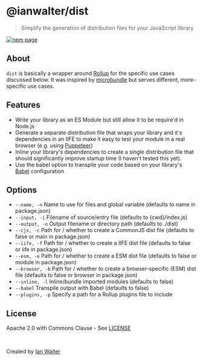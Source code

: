 # @ianwalter/dist
> Simplify the generation of distribution files for your JavaScript library

[![npm page][npmImage]][npmUrl]

## About

`dist` is basically a wrapper around [Rollup][rollupUrl] for the specific use
cases discussed below. It was inspired by [microbundle][microbundleUrl] but
serves different, more-specific use cases.

## Features

* Write your library as an ES Module but still allow it to be require'd in
  Node.js
* Generate a separate distribution file that wraps your library and it's
  dependencies in an IIFE to make it easy to test your module in a real browser
  (e.g. using [Puppeteer][puppeteerUrl])
* Inline your library's dependencies to create a single distribution file that
  should significantly improve startup time (I haven't tested this yet).
* Use the babel option to transpile your code based on your library's
  [Babel][babelUrl] configuration

## Options

* `--name, -n`    Name to use for files and global variable (defaults to name in
                  package.json)
* `--input, -i`   Filename of source/entry file (defaults to {cwd}/index.js)
* `--output, -o`  Output filename or directory path (defaults to ./dist)
* `--cjs, -c`     Path for / whether to create a CommonJS dist file (defaults to
                  false or main in package.json)
* `--iife, -f`    Path for / whether to create a IIFE dist file (defaults to
                  false or iife in package.json)
* `--esm, -e`     Path for / whether to create a ESM dist file (defaults to
                  false or module in package.json)
* `--browser, -b` Path for / whether to create a browser-specific (ESM)
                  dist file (defaults to false or browser in package.json)
* `--inline, -l`  Inline/bundle imported modules (defaults to false)
* `--babel`       Transpile output with Babel (defaults to false)
* `--plugins, -p` Specify a path for a Rollup plugins file to include

## License

Apache 2.0 with Commons Clause - See [LICENSE][licenseUrl]

&nbsp;

Created by [Ian Walter](https://iankwalter.com)

[npmImage]: https://img.shields.io/npm/v/@ianwalter/dist.svg
[npmUrl]: https://www.npmjs.com/package/@ianwalter/dist
[rollupUrl]: https://rollupjs.org/
[microbundleUrl]: https://github.com/developit/microbundle
[puppeteerUrl]: https://pptr.dev/
[babelUrl]: https://babeljs.io/
[licenseUrl]: https://github.com/ianwalter/dist/blob/master/LICENSE

